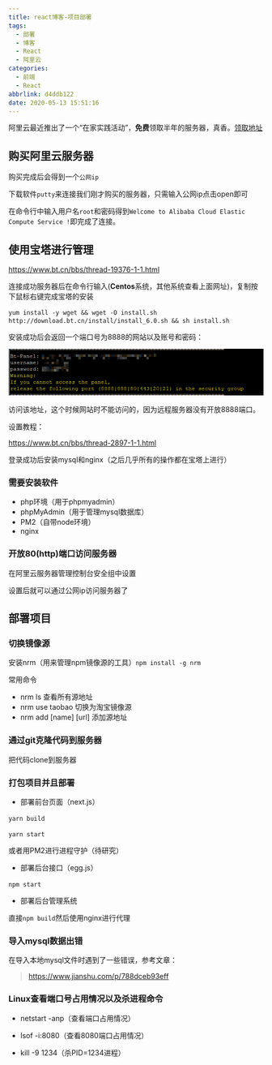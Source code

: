 ```yaml
---
title: react博客-项目部署
tags:
  - 部署
  - 博客
  - React
  - 阿里云
categories:
  - 前端
  - React
abbrlink: d4ddb122
date: 2020-05-13 15:51:16
---
```


阿里云最近推出了一个“在家实践活动”，**免费**领取半年的服务器，真香。[领取地址](https://developer.aliyun.com/adc/student/)

<!-- more -->

## 购买阿里云服务器

购买完成后会得到一个`公网ip`

下载软件`putty`来连接我们刚才购买的服务器，只需输入公网ip点击open即可

在命令行中输入用户名`root`和密码得到`Welcome to Alibaba Cloud Elastic Compute Service !`即完成了连接。



## 使用宝塔进行管理

https://www.bt.cn/bbs/thread-19376-1-1.html

连接成功服务器后在命令行输入(**Centos**系统，其他系统查看上面网址)，复制按下鼠标右键完成宝塔的安装

```
yum install -y wget && wget -O install.sh http://download.bt.cn/install/install_6.0.sh && sh install.sh
```

安装成功后会返回一个端口号为8888的网站以及账号和密码：

![image-20200507135712898](https://raw.githubusercontent.com/3Alan/images/master/img/image-20200507135712898.png)

访问该地址，这个时候网站时不能访问的，因为远程服务器没有开放8888端口。

设置教程：

https://www.bt.cn/bbs/thread-2897-1-1.html

登录成功后安装mysql和nginx（之后几乎所有的操作都在宝塔上进行）



### 需要安装软件

- php环境（用于phpmyadmin）
- phpMyAdmin（用于管理mysql数据库）
- PM2（自带node环境）
- nginx



### 开放80(http)端口访问服务器

在阿里云服务器管理控制台安全组中设置

设置后就可以通过公网ip访问服务器了



## 部署项目

### 切换镜像源

安装nrm（用来管理npm镜像源的工具）`npm install -g nrm`

常用命令

- nrm ls   查看所有源地址
- nrm use taobao  切换为淘宝镜像源
- nrm add [name] [url]  添加源地址



### 通过git克隆代码到服务器

把代码clone到服务器



### 打包项目并且部署

- 部署前台页面（next.js）

`yarn build`

`yarn start`

或者用PM2进行进程守护（待研究）

- 部署后台接口（egg.js）

`npm start`

- 部署后台管理系统

直接`npm build`然后使用nginx进行代理



### 导入mysql数据出错

在导入本地mysql文件时遇到了一些错误，参考文章：

> https://www.jianshu.com/p/788dceb93eff



### Linux查看端口号占用情况以及杀进程命令

- netstart -anp（查看端口占用情况）

- lsof -i:8080（查看8080端口占用情况）
- kill -9 1234（杀PID=1234进程）